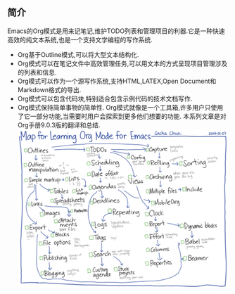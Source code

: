 ## 简介
Emacs的Org模式是用来记笔记,维护TODO列表和管理项目的利器.它是一种快速高效的纯文本系统,也是一个支持文学编程的写作系统.
  * Org基于Outline模式,可以将大型文本结构化.
  * Org模式可以在笔记文件中高效管理任务,可以用文本的方式呈现项目管理涉及的列表和信息.
  * Org模式可以作为一个源写作系统,支持HTML,LATEX,Open Document和Markdown格式的导出.
  * Org模式可以包含代码块,特别适合包含示例代码的技术文档写作.
  * Org模式保持简单事物的简单性.
Org模式就像是一个工具箱,许多用户只使用了它一部分功能,当需要时用户会探索到更多他们想要的功能.
本系列文章是对Org手册9.0.3版的翻译和总结.
![学习路线](/pics/org-mode-learning-map.png)
